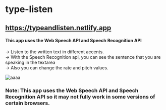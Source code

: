# type-listen

## https://typeandlisten.netlify.app

#### This app uses the Web Speech API and Speech Recognition API
   
-> Listen to the written text in different accents. <br>
-> With the Speech Recognition api, you can see the sentence that you are speaking in the textarea <br>
-> Also you can change the rate and pitch values.

![aaaa](https://user-images.githubusercontent.com/59448862/97719166-d17f3e00-1ad7-11eb-9083-c35359958ea3.PNG)

### Note: This app uses the Web Speech API and Speech Recognition API so it may not fully work in some versions of certain browsers.
